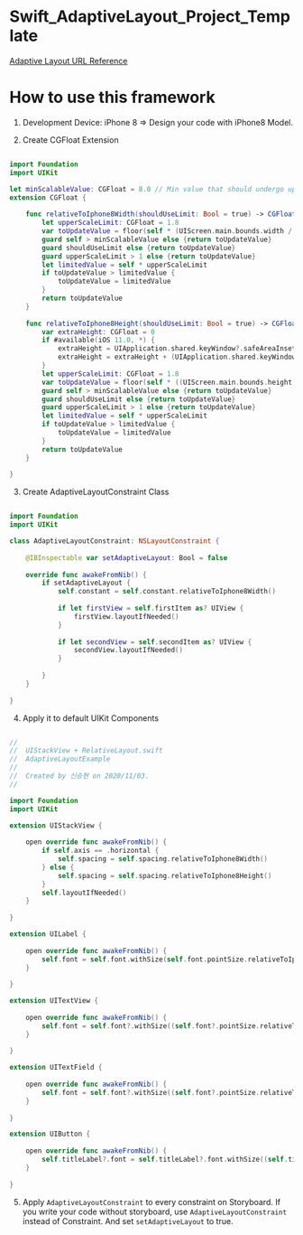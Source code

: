 # Swift_AdaptiveLayout_Project_Template

[Adaptive Layout URL Reference](https://medium.com/@nikeshakya51/responsive-design-in-ios-b35dc7f22821)

# How to use this framework

1. Development Device: iPhone 8 => Design your code with iPhone8 Model. 

2. Create CGFloat Extension

```swift

import Foundation
import UIKit

let minScalableValue: CGFloat = 8.0 // Min value that should undergo upper scaling for bigger iphones and iPads
extension CGFloat {
    
    func relativeToIphone8Width(shouldUseLimit: Bool = true) -> CGFloat {
        let upperScaleLimit: CGFloat = 1.8
        var toUpdateValue = floor(self * (UIScreen.main.bounds.width / 375))
        guard self > minScalableValue else {return toUpdateValue}
        guard shouldUseLimit else {return toUpdateValue}
        guard upperScaleLimit > 1 else {return toUpdateValue}
        let limitedValue = self * upperScaleLimit
        if toUpdateValue > limitedValue {
            toUpdateValue = limitedValue
        }
        return toUpdateValue
    }
    
    func relativeToIphone8Height(shouldUseLimit: Bool = true) -> CGFloat {
        var extraHeight: CGFloat = 0
        if #available(iOS 11.0, *) {
            extraHeight = UIApplication.shared.keyWindow?.safeAreaInsets.bottom ?? 0
            extraHeight = extraHeight + (UIApplication.shared.keyWindow?.safeAreaInsets.top ?? 20) - 20
        }
        let upperScaleLimit: CGFloat = 1.8
        var toUpdateValue = floor(self * ((UIScreen.main.bounds.height - extraHeight) / 667))
        guard self > minScalableValue else {return toUpdateValue}
        guard shouldUseLimit else {return toUpdateValue}
        guard upperScaleLimit > 1 else {return toUpdateValue}
        let limitedValue = self * upperScaleLimit
        if toUpdateValue > limitedValue {
            toUpdateValue = limitedValue
        }
        return toUpdateValue
    }
    
}

```

3. Create AdaptiveLayoutConstraint Class

```swift

import Foundation
import UIKit

class AdaptiveLayoutConstraint: NSLayoutConstraint {
    
    @IBInspectable var setAdaptiveLayout: Bool = false
    
    override func awakeFromNib() {
        if setAdaptiveLayout {
            self.constant = self.constant.relativeToIphone8Width()
            
            if let firstView = self.firstItem as? UIView {
                firstView.layoutIfNeeded()
            }
            
            if let secondView = self.secondItem as? UIView {
                secondView.layoutIfNeeded()
            }
            
        }
    }
    
}


```

4. Apply it to default UIKit Components


```swift

//
//  UIStackView + RelativeLayout.swift
//  AdaptiveLayoutExample
//
//  Created by 신승현 on 2020/11/03.
//

import Foundation
import UIKit

extension UIStackView {
    
    open override func awakeFromNib() {
        if self.axis == .horizontal {
            self.spacing = self.spacing.relativeToIphone8Width()
        } else {
            self.spacing = self.spacing.relativeToIphone8Height()
        }
        self.layoutIfNeeded()
    }
    
}

extension UILabel {
    
    open override func awakeFromNib() {
        self.font = self.font.withSize(self.font.pointSize.relativeToIphone8Width())
    }
    
}

extension UITextView {
    
    open override func awakeFromNib() {
        self.font = self.font?.withSize((self.font?.pointSize.relativeToIphone8Width())!)
    }
    
}

extension UITextField {
    
    open override func awakeFromNib() {
        self.font = self.font?.withSize((self.font?.pointSize.relativeToIphone8Width())!)
    }
    
}

extension UIButton {
    
    open override func awakeFromNib() {
        self.titleLabel?.font = self.titleLabel?.font.withSize((self.titleLabel?.font.pointSize.relativeToIphone8Width())!)
    }
    
}


```

5. Apply `AdaptiveLayoutConstraint` to every constraint on Storyboard. If you write your code without storyboard, use `AdaptiveLayoutConstraint` instead of Constraint. And set `setAdaptiveLayout` to true.